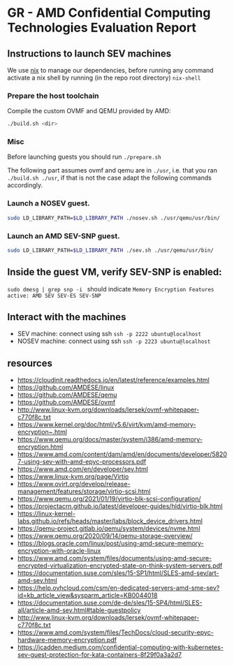 # GR - AMD Confidential Computing Technologies Evaluation Report

## Instructions to launch SEV machines
We use [nix](https://nixos.org) to manage our dependencies, before running any command activate a nix shell by running (in the repo root directory) `nix-shell`

### Prepare the host toolchain
Compile the custom OVMF and QEMU provided by AMD:

```bash
./build.sh <dir>
```

### Misc
Before launching guests you should run `./prepare.sh`

The following part assumes ovmf and qemu are in `./usr`, i.e. that you ran `./build.sh ./usr`, if that is not the case adapt the following commands accordingly.

### Launch a NOSEV guest. 

```bash
sudo LD_LIBRARY_PATH=$LD_LIBRARY_PATH ./nosev.sh ./usr/qemu/usr/bin/
```

### Launch an AMD SEV-SNP guest. 

```bash
sudo LD_LIBRARY_PATH=$LD_LIBRARY_PATH ./sev.sh ./usr/qemu/usr/bin/
```

## Inside the guest VM, verify SEV-SNP is enabled:
`sudo dmesg | grep snp -i ` should indicate `Memory Encryption Features active: AMD SEV SEV-ES SEV-SNP`

## Interact with the machines
- SEV machine: connect using ssh `ssh -p 2222 ubuntu@localhost`
- NOSEV machine: connect using ssh `ssh -p 2223 ubuntu@localhost`

## resources
- <https://cloudinit.readthedocs.io/en/latest/reference/examples.html>
- <https://github.com/AMDESE/linux>
- <https://github.com/AMDESE/qemu>
- <https://github.com/AMDESE/ovmf>
- <http://www.linux-kvm.org/downloads/lersek/ovmf-whitepaper-c770f8c.txt>
- <https://www.kernel.org/doc/html/v5.6/virt/kvm/amd-memory-encryption~.html>
- <https://www.qemu.org/docs/master/system/i386/amd-memory-encryption.html>
- <https://www.amd.com/content/dam/amd/en/documents/developer/58207-using-sev-with-amd-epyc-processors.pdf>
- <https://www.amd.com/en/developer/sev.html>
- <https://www.linux-kvm.org/page/Virtio>
- <https://www.ovirt.org/develop/release-management/features/storage/virtio-scsi.html>
- <https://www.qemu.org/2021/01/19/virtio-blk-scsi-configuration/>
- <https://projectacrn.github.io/latest/developer-guides/hld/virtio-blk.html>
- <https://linux-kernel-labs.github.io/refs/heads/master/labs/block_device_drivers.html>
- <https://qemu-project.gitlab.io/qemu/system/devices/nvme.html>
- <https://www.qemu.org/2020/09/14/qemu-storage-overview/>
- <https://blogs.oracle.com/linux/post/using-amd-secure-memory-encryption-with-oracle-linux>
- <https://www.amd.com/system/files/documents/using-amd-secure-encrypted-virtualization-encrypted-state-on-think-system-servers.pdf>
- <https://documentation.suse.com/sles/15-SP1/html/SLES-amd-sev/art-amd-sev.html>
- <https://help.ovhcloud.com/csm/en-dedicated-servers-amd-sme-sev?id=kb_article_view&sysparm_article=KB0044018>
- <https://documentation.suse.com/de-de/sles/15-SP4/html/SLES-all/article-amd-sev.html#table-guestpolicy>
- <http://www.linux-kvm.org/downloads/lersek/ovmf-whitepaper-c770f8c.txt>
- <https://www.amd.com/system/files/TechDocs/cloud-security-epyc-hardware-memory-encryption.pdf>
- <https://jcadden.medium.com/confidential-computing-with-kubernetes-sev-guest-protection-for-kata-containers-8f29f0a3a2d7>
